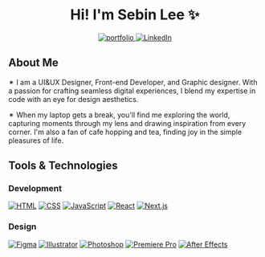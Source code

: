 <h1 align="center">Hi! I'm Sebin Lee ✨</h1>
<p align="center">
  <a href="https://sebinlee.com/">
    <img alt="portfolio" title="Portfolio Link" src="https://img.shields.io/badge/my%20portfolio-8A2BE2"/>
  </a>
  <a href="https://www.linkedin.com/in/sebin-leeee/">
    <img alt="LinkedIn" title="LinkedIn Profile" src="https://img.shields.io/badge/LinkedIn-Profile-blue?style=flat-square&logo=linkedin&logoColor=white"/>
</a>
</p>

<h2>
  About Me
</h2>
<p>
  ✴︎ I am a UI&UX Designer, Front-end Developer, and Graphic designer. With a passion for crafting seamless digital experiences, I blend my expertise in code with an eye for design aesthetics. <br/>

  ✴︎ When my laptop gets a break, you'll find me exploring the world, capturing moments through my lens and drawing inspiration from every corner. I'm also a fan of cafe hopping and tea, finding joy in the simple pleasures of life.
</p>

<h2>
  Tools & Technologies 
</h2>

### Development
[![HTML](https://img.shields.io/badge/HTML-orange?style=flat-square&logo=html5&logoColor=white)](https://developer.mozilla.org/en-US/docs/Web/HTML)
[![CSS](https://img.shields.io/badge/CSS-blue?style=flat-square&logo=css3&logoColor=white)](https://developer.mozilla.org/en-US/docs/Web/CSS)
[![JavaScript](https://img.shields.io/badge/JavaScript-yellow?style=flat-square&logo=javascript&logoColor=white)](https://developer.mozilla.org/en-US/docs/Web/JavaScript)
[![React](https://img.shields.io/badge/React-blue?style=flat-square&logo=react&logoColor=white)](https://reactjs.org/)
[![Next.js](https://img.shields.io/badge/Next.js-black?style=flat-square&logo=next.js&logoColor=white)](https://nextjs.org/)

### Design
[![Figma](https://img.shields.io/badge/Figma-purple?style=flat-square&logo=figma&logoColor=white)](https://www.figma.com/)
[![Illustrator](https://img.shields.io/badge/Illustrator-orange?style=flat-square&logo=adobe-illustrator&logoColor=white)](https://www.adobe.com/products/illustrator.html)
[![Photoshop](https://img.shields.io/badge/Photoshop-blue?style=flat-square&logo=adobe-photoshop&logoColor=white)](https://www.adobe.com/products/photoshop.html)
[![Premiere Pro](https://img.shields.io/badge/Premiere%20Pro-pink?style=flat-square&logo=adobe-premiere-pro&logoColor=white)](https://www.adobe.com/products/premiere.html)
[![After Effects](https://img.shields.io/badge/After%20Effects-green?style=flat-square&logo=adobe-after-effects&logoColor=white)](https://www.adobe.com/products/aftereffects.html)

<!--
**Sebin-Leeee/Sebin-Leeee** is a ✨ _special_ ✨ repository because its `README.md` (this file) appears on your GitHub profile.

Here are some ideas to get you started:

- 🔭 I’m currently working on ...
- 🌱 I’m currently learning ...
- 👯 I’m looking to collaborate on ...
- 🤔 I’m looking for help with ...
- 💬 Ask me about ...
- 📫 How to reach me: ...
- 😄 Pronouns: ...
- ⚡ Fun fact: ...
-->

